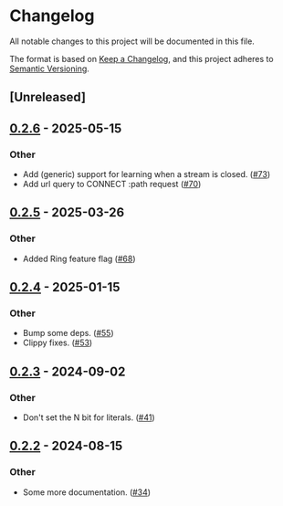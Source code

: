 # Changelog
All notable changes to this project will be documented in this file.

The format is based on [Keep a Changelog](https://keepachangelog.com/en/1.0.0/),
and this project adheres to [Semantic Versioning](https://semver.org/spec/v2.0.0.html).

## [Unreleased]

## [0.2.6](https://github.com/kixelated/web-transport/compare/web-transport-proto-v0.2.5...web-transport-proto-v0.2.6) - 2025-05-15

### Other

- Add (generic) support for learning when a stream is closed. ([#73](https://github.com/kixelated/web-transport/pull/73))
- Add url query to CONNECT :path request ([#70](https://github.com/kixelated/web-transport/pull/70))

## [0.2.5](https://github.com/kixelated/web-transport/compare/web-transport-proto-v0.2.4...web-transport-proto-v0.2.5) - 2025-03-26

### Other

- Added Ring feature flag ([#68](https://github.com/kixelated/web-transport/pull/68))

## [0.2.4](https://github.com/kixelated/web-transport/compare/web-transport-proto-v0.2.3...web-transport-proto-v0.2.4) - 2025-01-15

### Other

- Bump some deps. ([#55](https://github.com/kixelated/web-transport/pull/55))
- Clippy fixes. ([#53](https://github.com/kixelated/web-transport/pull/53))

## [0.2.3](https://github.com/kixelated/web-transport/compare/web-transport-proto-v0.2.2...web-transport-proto-v0.2.3) - 2024-09-02

### Other
- Don't set the N bit for literals. ([#41](https://github.com/kixelated/web-transport/pull/41))

## [0.2.2](https://github.com/kixelated/web-transport/compare/web-transport-proto-v0.2.1...web-transport-proto-v0.2.2) - 2024-08-15

### Other
- Some more documentation. ([#34](https://github.com/kixelated/web-transport/pull/34))

